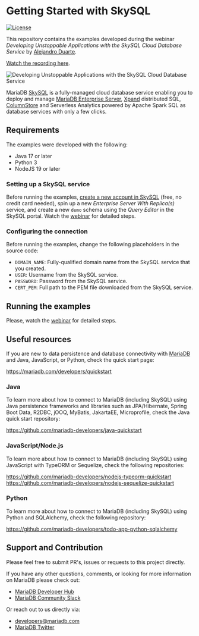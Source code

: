 # Getting Started with SkySQL

[![License](https://img.shields.io/badge/License-MIT-blue.svg?style=plastic)](https://opensource.org/licenses/MIT)

This repository contains the examples developed during the webinar *Developing Unstoppable Applications with the SkySQL Cloud Database Service* by [Alejandro Duarte](https://twitter.com/alejandro_du).

[Watch the recording here](https://go.mariadb.com/23Q2-WBN-GLBL-DBaaS-Developing-Unstoppable-Applications-SkySQL-2023-03-28_Registration-LP.html).

![Developing Unstoppable Applications with the SkySQL Cloud Database Service](https://repository-images.githubusercontent.com/616663439/d4b9efa5-426c-4758-b79c-0541b342415b)

MariaDB [SkySQL](https://mariadb.com/products/skysql/) is a fully-managed cloud database service enabling you to deploy and manage [MariaDB Enterprise Server](https://mariadb.com/products/enterprise/), [Xpand](https://mariadb.com/products/enterprise/xpand/) distributed SQL, [ColumnStore](https://mariadb.com/products/columnstore/) and Serverless Analytics powered by Apache Spark SQL as database services with only a few clicks.


## Requirements

The examples were developed with the following:

 * Java 17 or later
 * Python 3
 * NodeJS 19 or later

### Setting up a SkySQL service

Before running the examples, [create a new account in SkySQL](https://skysql.mariadb.com/) (free, no credit card needed), spin up a new *Enterprise Server With Replica(s)* service, and create a new `demo` schema using the *Query Editor* in the SkySQL portal. Watch the [webinar](https://go.mariadb.com/23Q2-WBN-GLBL-DBaaS-Developing-Unstoppable-Applications-SkySQL-2023-03-28_Registration-LP.html) for detailed steps.

### Configuring the connection

Before running the examples, change the following placeholders in the source code:

 * `DOMAIN_NAME`: Fully-qualified domain name from the SkySQL service that you created.
 * `USER`: Username from the SkySQL service.
 * `PASSWORD`: Password from the SkySQL service.
 * `CERT_PEM`: Full path to the PEM file downloaded from the SkySQL service.

## Running the examples

Please, watch the [webinar](https://go.mariadb.com/23Q2-WBN-GLBL-DBaaS-Developing-Unstoppable-Applications-SkySQL-2023-03-28_Registration-LP.html) for detailed steps.

## Useful resources

If you are new to data persistence and database connectivity with [MariaDB](https://mariadb.com) and Java, JavaScript, or Python, check the quick start page:

https://mariadb.com/developers/quickstart

### Java

To learn more about how to connect to MariaDB (including SkySQL) using Java persistence frameworks and libraries such as JPA/Hibernate, Spring Boot Data, R2DBC, jOOQ, MyBatis, JakartaEE, Microprofile, check the Java quick start repository:

https://github.com/mariadb-developers/java-quickstart

### JavaScript/Node.js

To learn more about how to connect to MariaDB (including SkySQL) using JavaScript with TypeORM or Sequelize, check the following repositories:

https://github.com/mariadb-developers/nodejs-typeorm-quickstart
https://github.com/mariadb-developers/nodejs-sequelize-quickstart

### Python

To learn more about how to connect to MariaDB (including SkySQL) using Python and SQLAlchemy, check the following repository:

https://github.com/mariadb-developers/todo-app-python-sqlalchemy

## Support and Contribution

Please feel free to submit PR's, issues or requests to this project
directly.

If you have any other questions, comments, or looking for more information
on MariaDB please check out:

* [MariaDB Developer Hub](https://mariadb.com/developers)
* [MariaDB Community Slack](https://r.mariadb.com/join-community-slack)

Or reach out to us directly via:

* [developers@mariadb.com](mailto:developers@mariadb.com)
* [MariaDB Twitter](https://twitter.com/mariadb)
